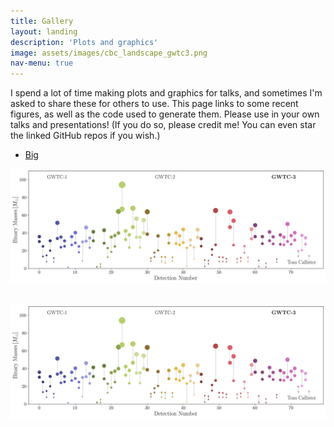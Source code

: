 ```yaml
---
title: Gallery
layout: landing
description: 'Plots and graphics'
image: assets/images/cbc_landscape_gwtc3.png
nav-menu: true
---
```


<!-- Main -->
<div id="main">

<!-- One -->
<section id="one">
	<div class="inner">
		<p>I spend a lot of time making plots and graphics for talks, and sometimes I'm asked to share these for others to use. This page links to some recent figures, as well as the code used to generate them. Please use in your own talks and presentations! (If you do so, please credit me! You can even star the linked GitHub repos if you wish.)</p>
	</div>
</section>

<ul class="actions">
	<li><a href="#" class="button big">Big</a></li>
</ul>

<span class="image crop"><img src="assets/images/cbc_landscape_gwtc3.png " alt="" /></span>


<div class="box alt">
	<div class="row 50% uniform">
		<div class="6u"><span class="image fit"><img src="assets/images/pic08.jpg" alt="" /></span></div>
		<div class="6u$"><span class="image fit"><img src="assets/images/cbc_landscape_gwtc3.png  " alt="" /></span></div>
    </div>
</div>

</div>
